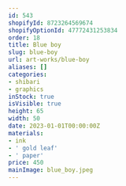 ```yaml
---
id: 543
shopifyId: 8723264569674
shopifyOptionId: 47772431253834
order: 18
title: Blue boy
slug: blue-boy
url: art-works/blue-boy
aliases: []
categories:
- shibari
- graphics
inStock: true
isVisible: true
height: 65
width: 50
date: 2023-01-01T00:00:00Z
materials:
- ink
- ' gold leaf'
- ' paper'
price: 450
mainImage: blue_boy.jpeg
---
```


